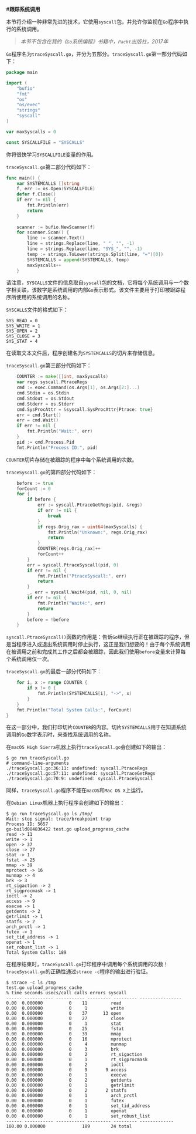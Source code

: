 #**跟踪系统调用**

本节将介绍一种非常先进的技术，它使用`syscall`包，并允许你监视在`Go`程序中执行的系统调用。

> *本节不包含在我的《`Go`系统编程》书籍中，`Packt`出版社，2017年*

`Go`程序名为`traceSyscall.go`，并分为五部分。`traceSyscall.go`第一部分代码如下：

```go
package main

import (
	"bufio"
	"fmt"
	"os"
	"os/exec"
	"strings"
	"syscall"
)

var maxSyscalls = 0

const SYSCALLFILE = "SYSCALLS"
```

你将很快学习`SYSCALLFILE`变量的作用。

`traceSyscall.go`第二部分代码如下：

```go
func main() {
	var SYSTEMCALLS []string
	f, err := os.Open(SYSCALLFILE)
	defer f.Close()
	if err != nil {
		fmt.Println(err)
		return
	}
    
	scanner := bufio.NewScanner(f)
	for scanner.Scan() {
		line := scanner.Text()
		line = strings.Replace(line, " ", "", -1)
		line = strings.Replace(line, "SYS_", "", -1)
		temp := strings.ToLower(strings.Split(line, "=")[0])
		SYSTEMCALLS = append(SYSTEMCALLS, temp)
		maxSyscalls++
	}
```

请注意，`SYSCALLS`文件的信息取自`syscall`包的文档，它将每个系统调用与一个数字相关联，该数字是系统调用的内部`Go`表示形式。该文件主要用于打印被跟踪程序所使用的系统调用的名称。

`SYSCALLS`文件的格式如下：

```shell
SYS_READ = 0
SYS_WRITE = 1
SYS_OPEN = 2
SYS_CLOSE = 3
SYS_STAT = 4
```

在读取文本文件后，程序创建名为`SYSTEMCALLS`的切片来存储信息。

`traceSyscall.go`第三部分代码如下：

```go
	COUNTER := make([]int, maxSyscalls)
	var regs syscall.PtraceRegs
	cmd := exec.Command(os.Args[1], os.Args[2:]...)
	cmd.Stdin = os.Stdin
	cmd.Stdout = os.Stdout
	cmd.Stderr = os.Stderr
	cmd.SysProcAttr = &syscall.SysProcAttr{Ptrace: true}
	err = cmd.Start()
	err = cmd.Wait()
	if err != nil {
		fmt.Println("Wait:", err)
	}
	pid := cmd.Process.Pid
	fmt.Println("Process ID:", pid)
```

`COUNTER`切片存储在被跟踪的程序中每个系统调用的次数。

`traceSyscall.go`的第四部分代码如下：

```go
	before := true
	forCount := 0
	for {
		if before {
			err := syscall.PtraceGetRegs(pid, &regs)
			if err != nil {
				break
			}
			if regs.Orig_rax > uint64(maxSyscalls) {
				fmt.Println("Unknown:", regs.Orig_rax)
				return
			}
			COUNTER[regs.Orig_rax]++
			forCount++
		}
		err = syscall.PtraceSyscall(pid, 0)
		if err != nil {
			fmt.Println("PtraceSyscall:", err)
			return
		}
		_, err = syscall.Wait4(pid, nil, 0, nil)
		if err != nil {
			fmt.Println("Wait4:", err)
			return
		}
		before = !before
	}
```

`syscall.PtraceSyscall()`函数的作用是：告诉`Go`继续执行正在被跟踪的程序，但是当程序进入或退出系统调用时停止执行，这正是我们想要的！由于每个系统调用在被调用之前和完成其工作之后都会被跟踪，因此我们使用`before`变量来计算每个系统调用仅一次。

`traceSyscall.go`的最后一部分代码如下：

```go
	for i, x := range COUNTER {
		if x != 0 {
			fmt.Println(SYSTEMCALLS[i], "->", x)
		}
	}
	fmt.Println("Total System Calls:", forCount)
}
```

在这一部分中，我们打印切片`COUNTER`的内容。切片`SYSTEMCALLS`用于在知道系统调用的`Go`数字表示时，来查找系统调用的名称。

在`macOS High Sierra`机器上执行`traceSyscall.go`会创建如下的输出：

```shell
$ go run traceSyscall.go
# command-line-arguments
./traceSyscall.go:36:11: undefined: syscall.PtraceRegs
./traceSyscall.go:57:11: undefined: syscall.PtraceGetRegs
./traceSyscall.go:70:9: undefined: syscall.PtraceSyscall
```

同样，`traceSyscall.go`程序不能在`macOS`和`Mac OS X`上运行。

在`Debian Linux`机器上执行程序会创建如下的输出：

```shell
$ go run traceSyscall.go ls /tmp/
Wait: stop signal: trace/breakpoint trap
Process ID: 5657
go-build084836422 test.go upload_progress_cache
read -> 11
write -> 1
open -> 37
close -> 27
stat -> 1
fstat -> 25
mmap -> 39
mprotect -> 16
munmap -> 4
brk -> 3
rt_sigaction -> 2
rt_sigprocmask -> 1
ioctl -> 2
access -> 9
execve -> 1
getdents -> 2
getrlimit -> 1
statfs -> 2
arch_prctl -> 1
futex -> 1
set_tid_address -> 1
openat -> 1
set_robust_list -> 1
Total System Calls: 189
```

在程序结束时，`traceSyscall.go`打印程序中调用每个系统调用的次数！`traceSyscall.go`的正确性通过`strace -c`程序的输出进行验证。

```shell
$ strace -c ls /tmp
test.go upload_progress_cache
% time seconds usecs/call calls errors syscall
------ ----------- ----------- --------- --------- ----------------
0.00  0.000000          0    11         read
0.00  0.000000          0     1         write
0.00  0.000000          0    37      13 open
0.00  0.000000          0    27         close
0.00  0.000000          0     1         stat
0.00  0.000000          0    25         fstat
0.00  0.000000          0    39         mmap
0.00  0.000000          0    16         mprotect
0.00  0.000000          0     4         munmap
0.00  0.000000          0     3         brk
0.00  0.000000          0     2         rt_sigaction
0.00  0.000000          0     1         rt_sigprocmask
0.00  0.000000          0     2         ioctl
0.00  0.000000          0     9       9 access
0.00  0.000000          0     1         execve
0.00  0.000000          0     2         getdents
0.00  0.000000          0     1         getrlimit
0.00  0.000000          0     2       2 statfs
0.00  0.000000          0     1         arch_prctl
0.00  0.000000          0     1         futex
0.00  0.000000          0     1         set_tid_address
0.00  0.000000          0     1         openat
0.00  0.000000          0     1         set_robust_list
------ ----------- ----------- --------- --------- -------------
100.00 0.000000              189        24 total
```

